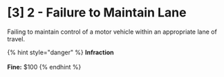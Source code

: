 # \[3] 2 - Failure to Maintain Lane

Failing to maintain control of a motor vehicle within an appropriate lane of travel.&#x20;

{% hint style="danger" %}
**Infraction** \
\
**Fine:** $100
{% endhint %}
